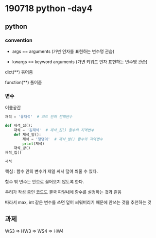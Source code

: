 # 190718 python -day4

## python

### convention

- args == arguments (가변 인자를 표현하는 변수명 관습)

- kwargs == keyword arguments (가변 키워드 인자 표현하는 변수명 관습)



dict(**) 묶어줌

function(**) 풀어줌

### 변수

이름공간

```python
재석 = '유재석'  # 코드 안의 전역변수

def 재석_집():
    재석 = '김재석'  # 재석_집() 함수의 지역변수
    def 재석_방():
        재석 = '댕댕이'  # 재석_방() 함수의 지역변수
        print(재석)
    재석_방()
재석_집()

재석
```



핵심 : 함수 안의 변수가 제일 쎄서 덮어 씌울 수 있다.

함수 밖 변수는 안으로 끌어오지 않도록 한다.



우리가 작성 중인 코드도 결국 파일내에 함수를 설정하는 것과 같음

따라서 max, int 같은 변수를 쓰면 덮어 씌워버리기 때문에 안쓰는 것을 추천하는 것



## 과제

WS3 => HW3 => WS4 => HW4

